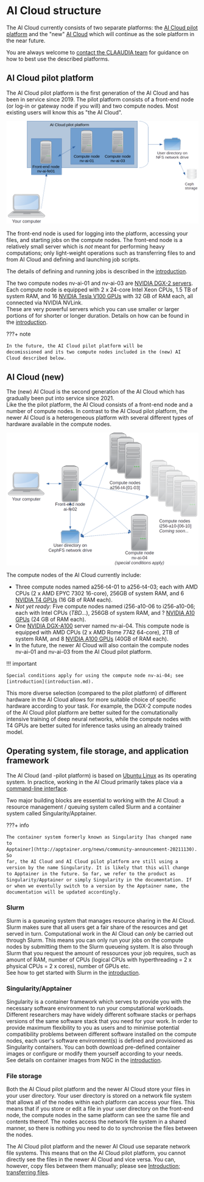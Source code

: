 # AI Cloud structure

The AI Cloud currently consists of two separate platforms: the [AI
Cloud pilot platform](#ai-cloud-pilot-platform) and the "new" [AI
Cloud](#ai-cloud-new) which will continue as the sole platform in the
near future.

You are always welcome to [contact the CLAAUDIA
team](https://www.claaudia.aau.dk/support-advisory/) for guidance on
how to best use the described platforms.

## AI Cloud pilot platform

The AI Cloud pilot platform is the first generation of the AI Cloud
and has been in service since 2019. The pilot platform consists of a
front-end node (or log-in or gateway node if you will) and two compute
nodes. Most existing users will know this as "the AI Cloud".

![AI Cloud pilot platform](assets/img/ai-cloud-pilot-overview.png)

The front-end node is used for logging into the platform, accessing
your files, and starting jobs on the compute nodes. The front-end node
is a relatively small server which is *not* meant for performing heavy
computations; only light-weight operations such as transferring files
to and from AI Cloud and defining and launching job scripts.

The details of defining and running jobs is described in the
[introduction](introduction.md).

The two compute nodes nv-ai-01 and nv-ai-03 are [NVIDIA DGX-2
servers](https://www.nvidia.com/en-us/data-center/dgx-2/). Each
compute node is equipped with 2 x 24-core Intel Xeon CPUs, 1.5 TB of
system RAM, and 16 [NVIDIA Tesla V100
GPUs](https://www.nvidia.com/en-us/data-center/v100/) with 32 GB of
RAM each, all connected via NVIDIA NVLink.  
These are very powerful servers which you can use smaller or larger
portions of for shorter or longer duration. Details on how can be
found in the [introduction](introduction.md).

???+ note

    In the future, the AI Cloud pilot platform will be
    decomissioned and its two compute nodes included in the (new) AI
    Cloud described below.

## AI Cloud (new)

The (new) AI Cloud is the second generation of the AI Cloud which has
gradually been put into service since 2021.  
Like the the pilot platform, the AI Cloud consists of a front-end node
and a number of compute nodes. In contrast to the AI Cloud pilot
platform, the newer AI Cloud is a heterogeneous platform with several
different types of hardware available in the compute nodes.

![AI Cloud (new) platform](assets/img/ai-cloud-overview.png)

The compute nodes of the AI Cloud currently include:

- Three compute nodes named a256-t4-01 to a256-t4-03; each with AMD
  CPUs (2 x AMD EPYC 7302 16-core), 256GB of system RAM, and 6 [NVIDIA
  T4 GPUs](https://www.nvidia.com/en-us/data-center/tesla-t4/) (16 GB
  of RAM each).
- *Not yet ready:* Five compute nodes named i256-a10-06 to
  i256-a10-06; each with Intel CPUs (<!-- TO-DO -->*TBD...*), 256GB of
  system RAM, and <!-- TO-DO -->? [NVIDIA A10
  GPUs](https://www.nvidia.com/en-us/data-center/products/a10-gpu/)
  (24 GB of RAM each).
- One [NVIDIA
  DGX-A100](https://www.nvidia.com/en-us/data-center/dgx-a100/) server
  named nv-ai-04. This compute node is equipped with AMD CPUs (2 x AMD
  Rome 7742 64-core), 2TB of system RAM, and 8 [NVIDIA A100
  GPUs](https://www.nvidia.com/en-us/data-center/a100/) (40GB of RAM
  each).
- In the future, the newer AI Cloud will also contain the compute
  nodes nv-ai-01 and nv-ai-03 from the AI Cloud pilot platform.
  
!!! important

    Special conditions apply for using the compute node nv-ai-04; see
    [introduction](introduction.md).

This more diverse selection (compared to the pilot platform) of
different hardware in the AI Cloud allows for more suitable choice of
specific hardware according to your task. For example, the DGX-2
compute nodes of the AI Cloud pilot platform are better suited for the
comutationally intensive training of deep neural networks, while the
compute nodes with T4 GPUs are better suited for inference tasks using
an already trained model.

## Operating system, file storage, and application framework

The AI Cloud (and -pilot platform) is based on [Ubuntu
Linux](https://en.wikipedia.org/wiki/Ubuntu) as its operating
system. In practice, working in the AI Cloud primarily takes place via
a [command-line
interface](https://en.wikipedia.org/wiki/Command-line_interface).

Two major building blocks are essential to working with the AI Cloud:
a resource management / queuing system called Slurm and a container
system called Singularity/Apptainer.

???+ info

    The container system formerly known as Singularity [has changed name
    to
    Apptainer](http://apptainer.org/news/community-announcement-20211130). So
    far, the AI Cloud and AI Cloud pilot platform are still using a
    version by the name Singularity. It is likely that this will change
    to Apptainer in the future. So far, we refer to the product as
    Singularity/Apptainer or simply Singularity in the documentation. If
    or when we eventully switch to a version by the Apptainer name, the
    documentation will be updated accordingly.

### Slurm

Slurm is a queueing system that manages resource sharing in the AI
Cloud. Slurm makes sure that all users get a fair share of the
resources and get served in turn. Computational work in the AI Cloud
can *only* be carried out through Slurm. This means you can only run
your jobs on the compute nodes by submitting them to the Slurm
queueing system. It is also through Slurm that you request the amount
of ressources your job requires, such as amount of RAM, number of CPUs
(logical CPUs with hyperthreading = 2 x physical CPUs = 2 x cores),
number of GPUs etc.  
See how to get started with Slurm in the
[introduction](introduction.md).

### Singularity/Apptainer

Singularity is a container framework which serves to provide you with
the necessary software environment to run your computational
workloads. Different researchers may have widely different software
stacks or perhaps versions of the same software stack that you need
for your work. In order to provide maximum flexibility to you as users
and to minimise potential compatibility problems between different
software installed on the compute nodes, each user's software
environment(s) is defined and provisioned as Singularity
containers. You can both download pre-defined container images or
configure or modify them yourself according to your needs.  
See details on container images from NGC in the
[introduction](introduction.md).

### File storage

Both the AI Cloud pilot platform and the newer AI Cloud store your
files in your user directory. Your user directory is stored on a
network file system that allows all of the nodes within each platform
can access your files. This means that if you store or edit a file in
your user directory on the front-end node, the compute nodes in the
same platform can see the same file and contents thereof. The nodes
access the network file system in a shared manner, so there is nothing
you need to do to synchronise the files between the nodes.

The AI Cloud pilot platform and the newer AI Cloud use separate
network file systems. This means that on the AI Cloud pilot platform,
you cannot directly see the files in the newer AI Cloud and vice
versa. You can, however, copy files between them manually; please see
[Introduction; transferring files](introduction.md#transferring-files).
